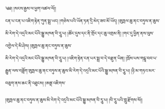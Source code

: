 ﻿  
༄༅། །སངས་རྒྱས་ལ་ཕྱག་འཚལ་ལོ།།  
ངན་པ་ངན་པ་འཇིག་རྟེན་ཀུན་སྨྲ་ཡང། །གཅེས་པའི་ཡོན་ཏན་དྲི་མེད་ཟབ་མོ་ཡོད། །ཨུཏྤལ་ཆུ་ནང་བཏུས་ན་ཆུས་མི་རེག་དེ་འདྲའི་མང་པོའི་སྒྱུ་མཁན་བི་རཱུ་པ། །ཚོང་དུས་དང་ནི་གྲོང་དང་ཆུ་འགྲམ་ནི། །གང་དུ་ཕྱིན་ནས་ལུས་འགྱེལ་དེ་མི་ཤེས། །ཨུཏྤལ་ཆུ་ནང་བཏུས་ན་ཆུས་  
མི་རེག་དེ་འདྲའི་མང་པོའི་སྒྱུ་མཁན་བི་རཱུ་པ། །འཇིག་རྟེན་ངན་པར་སྨྲ་བ་དེ་བརྫུན་ཡིན། །ཁྲོས་པས་གངྒཱ་བབ་པ་རྒྱུན་ལས་བཟློག་ཨུཏྤལ་ཆུ་ནང་བཏུས་ན་ཆུས་མི་རེག་དེ་འདྲའི་མང་པོའི་སྒྱུ་མཁན་བི་རཱུ་པ། །ཉི་མ་གཏའ་མར་བཅུག་ནས་ཆང་ནི་འཐུངས། །ཨནྡ་འཇིགས་  
  
།ཨུཏྤལ་ཆུ་ནང་བཏུས་ན་ཆུས་མི་རེག་དེ་འདྲའི་མང་པོའི་སྒྱུ་མཁན་བི་རཱུ་པ། །བི་རཱུ་པའི་གླུ་རྫོགས་སོ།།  
  
  
